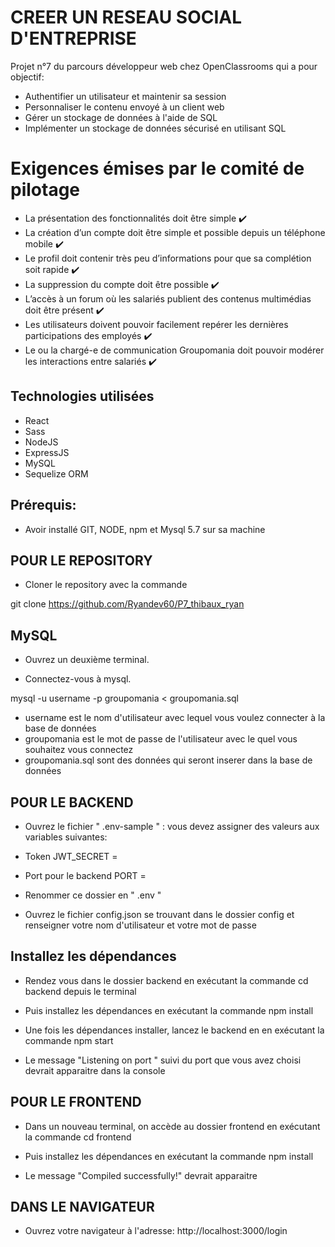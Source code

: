 # CREER UN RESEAU SOCIAL D'ENTREPRISE

Projet n°7 du parcours développeur web chez OpenClassrooms qui a pour objectif:

- Authentifier un utilisateur et maintenir sa session
- Personnaliser le contenu envoyé à un client web
- Gérer un stockage de données à l'aide de SQL
- Implémenter un stockage de données sécurisé en utilisant SQL

# Exigences émises par le comité de pilotage

- La présentation des fonctionnalités doit être simple :heavy_check_mark:
- La création d’un compte doit être simple et possible depuis un téléphone mobile :heavy_check_mark:
- Le profil doit contenir très peu d’informations pour que sa complétion soit rapide :heavy_check_mark:
- La suppression du compte doit être possible :heavy_check_mark:
- L’accès à un forum où les salariés publient des contenus multimédias doit être présent :heavy_check_mark:
- Les utilisateurs doivent pouvoir facilement repérer les dernières participations des employés :heavy_check_mark:
- Le ou la chargé-e de communication Groupomania doit pouvoir modérer les interactions entre salariés :heavy_check_mark:

## Technologies utilisées

- React
- Sass
- NodeJS
- ExpressJS
- MySQL
- Sequelize ORM

## Prérequis:

- Avoir installé GIT, NODE, npm et Mysql 5.7 sur sa machine

## POUR LE REPOSITORY

- Cloner le repository avec la commande

git clone https://github.com/Ryandev60/P7_thibaux_ryan

## MySQL

- Ouvrez un deuxième terminal.

- Connectez-vous à mysql.

mysql -u username -p groupomania < groupomania.sql

- username est le nom d'utilisateur avec lequel vous voulez connecter à la base de données
- groupomania est le mot de passe de l'utilisateur avec le quel vous souhaitez vous connectez
- groupomania.sql sont des données qui seront inserer dans la base de données

## POUR LE BACKEND

- Ouvrez le fichier " .env-sample " : vous devez assigner des valeurs aux variables suivantes:

- Token
  JWT_SECRET =

- Port pour le backend
  PORT =

- Renommer ce dossier en " .env "

- Ouvrez le fichier config.json se trouvant dans le dossier config et renseigner votre nom d'utilisateur et votre mot de passe

## Installez les dépendances

- Rendez vous dans le dossier backend en exécutant la commande cd backend depuis le terminal

- Puis installez les dépendances en exécutant la commande npm install

- Une fois les dépendances installer, lancez le backend en en exécutant la commande npm start

- Le message "Listening on port " suivi du port que vous avez choisi devrait apparaitre dans la console

## POUR LE FRONTEND

- Dans un nouveau terminal, on accède au dossier frontend en exécutant la commande cd frontend

- Puis installez les dépendances en exécutant la commande npm install

- Le message "Compiled successfully!" devrait apparaitre

## DANS LE NAVIGATEUR

- Ouvrez votre navigateur à l'adresse: http://localhost:3000/login
